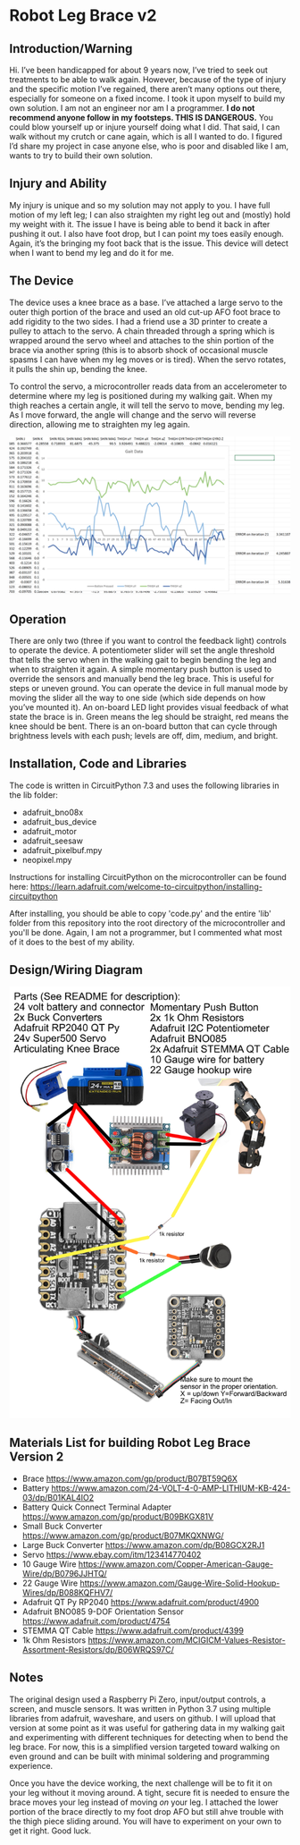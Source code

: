 # Robot Leg Brace v2
## Introduction/Warning

Hi. I’ve been handicapped for about 9 years now, I’ve tried to seek out treatments to be able to walk again. However, because of the type of injury and the specific motion I’ve regained, there aren’t many options out there, especially for someone on a fixed income. I took it upon myself to build my own solution. I am not an engineer nor am I a programmer. **I do not recommend anyone follow in my footsteps. THIS IS DANGEROUS.** You could blow yourself up or injure yourself doing what I did. That said, I can walk without my crutch or cane again, which is all I wanted to do. I figured I’d share my project in case anyone else, who is poor and disabled like I am, wants to try to build their own solution. 

## Injury and Ability

My injury is unique and so my solution may not apply to you. I have full motion of my left leg; I can also straighten my right leg out and (mostly) hold my weight with it. The issue I have is being able to bend it back in after pushing it out. I also have foot drop, but I can point my toes easily enough. Again, it’s the bringing my foot back that is the issue. This device will detect when I want to bend my leg and do it for me.

## The Device

The device uses a knee brace as a base. I’ve attached a large servo to the outer thigh portion of the brace and used an old cut-up AFO foot brace to add rigidity to the two sides. I had a friend use a 3D printer to create a pulley to attach to the servo. A chain threaded through a spring which is wrapped around the servo wheel and attaches to the shin portion of the brace via another spring (this is to absorb shock of occasional muscle spasms I can have when my leg moves or is tired). When the servo rotates, it pulls the shin up, bending the knee. 

To control the servo, a microcontroller reads data from an accelerometer to determine where my leg is positioned during my walking gait. When my thigh reaches a certain angle, it will tell the servo to move, bending my leg. As I move forward, the angle will change and the servo will reverse direction, allowing me to straighten my leg again.

![Gait Data](GaitDataExample.png)

## Operation

There are only two (three if you want to control the feedback light) controls to operate the device. A potentiometer slider will set the angle threshold that tells the servo when in the walking gait to begin bending the leg and when to straighten it again. A simple momentary push button is used to override the sensors and manually bend the leg brace. This is useful for steps or uneven ground. You can operate the device in full manual mode by moving the slider all the way to one side (which side depends on how you’ve mounted it). An on-board LED light provides visual feedback of what state the brace is in. Green means the leg should be straight, red means the knee should be bent. There is an on-board button that can cycle through brightness levels with each push; levels are off, dim, medium, and bright.

## Installation, Code and Libraries

The code is written in CircuitPython 7.3 and uses the following libraries in the lib folder:

- adafruit_bno08x
- adafruit_bus_device
- adafruit_motor
- adafruit_seesaw
- adafruit_pixelbuf.mpy
- neopixel.mpy

Instructions for installing CircuitPython on the microcontroller can be found here: https://learn.adafruit.com/welcome-to-circuitpython/installing-circuitpython 

After installing, you should be able to copy 'code.py' and the entire 'lib' folder from this repository into the root directory of the microcontroller and you'll be done. Again, I am not a programmer, but I commented what most of it does to the best of my ability. 

## Design/Wiring Diagram

![LegV2 Diagram](robotlegv2design.png)

## Materials List for building Robot Leg Brace Version 2

- Brace https://www.amazon.com/gp/product/B07BT59Q6X
- Battery https://www.amazon.com/24-VOLT-4-0-AMP-LITHIUM-KB-424-03/dp/B01KAL4IO2
- Battery Quick Connect Terminal Adapter https://www.amazon.com/gp/product/B09BKGX81V
- Small Buck Converter https://www.amazon.com/gp/product/B07MKQXNWG/
- Large Buck Converter https://www.amazon.com/dp/B08GCX2RJ1
- Servo https://www.ebay.com/itm/123414770402
- 10 Gauge Wire https://www.amazon.com/Copper-American-Gauge-Wire/dp/B0796JJHTQ/
- 22 Gauge Wire https://www.amazon.com/Gauge-Wire-Solid-Hookup-Wires/dp/B088KQFHV7/
- Adafruit QT Py RP2040 https://www.adafruit.com/product/4900
- Adafruit BNO085 9-DOF Orientation Sensor https://www.adafruit.com/product/4754
- STEMMA QT Cable https://www.adafruit.com/product/4399
- 1k Ohm Resistors https://www.amazon.com/MCIGICM-Values-Resistor-Assortment-Resistors/dp/B06WRQS97C/

## Notes

The original design used a Raspberry Pi Zero, input/output controls, a screen, and muscle sensors. It was written in Python 3.7 using multiple libraries from adafruit, waveshare, and users on github. I will upload that version at some point as it was useful for gathering data in my walking gait and experimenting with different techniques for detecting when to bend the leg brace. For now, this is a simplified version targeted toward walking on even ground and can be built with minimal soldering and programming experience.

Once you have the device working, the next challenge will be to fit it on your leg without it moving around. A tight, secure fit is needed to ensure the brace moves your leg instead of moving *on* your leg. I attached the lower portion of the brace directly to my foot drop AFO but still ahve trouble with the thigh piece sliding around. You will have to experiment on your own to get it right. Good luck.

